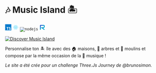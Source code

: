 # 🎶 Music Island 🏝️

<code><img height="20" alt="typescript" src="https://raw.githubusercontent.com/github/explore/80688e429a7d4ef2fca1e82350fe8e3517d3494d/topics/typescript/typescript.png"></code>
<code><img height="20" alt="react" src="https://raw.githubusercontent.com/github/explore/80688e429a7d4ef2fca1e82350fe8e3517d3494d/topics/react/react.png"></code>
<code><img height="20" alt="nodejs" src="https://canada1.discourse-cdn.com/flex035/uploads/threejs/optimized/2X/e/e4f86d2200d2d35c30f7b1494e96b9595ebc2751_2_1016x1024.png"></code>
<a href="https://reactronica.com/" ><code><img height="20" alt="reactronica" src="public/readme/reactronica.png"></code>

[![Discover Music Island](public/readme/music-island.gif)](https://music-island.romubuntu.dev)

Personnalise ton 🏝️ île avec des 🏠 maisons, 🌲 arbres et 🎡 moulins et compose par la même occasion de la 🎵 musique !

*Le site a été crée pour un challenge Three.Js Journey de @brunosimon.*


